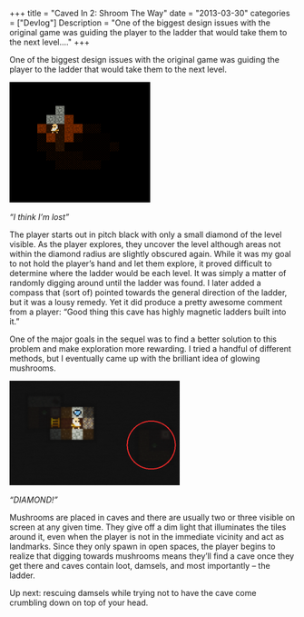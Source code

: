 +++
title = "Caved In 2: Shroom The Way"
date = "2013-03-30"
categories = ["Devlog"]
Description = "One of the biggest design issues with the original game was guiding the player to the ladder that would take them to the next level...."
+++

One of the biggest design issues with the original game was guiding the player to the ladder that would take them to the next level.

![lost](/projects/cavedin/lost.png)

_“I think I’m lost”_

The player starts out in pitch black with only a small diamond of the level visible. As the player explores, they uncover the level although areas not within the diamond radius are slightly obscured again. While it was my goal to not hold the player’s hand and let them explore, it proved difficult to determine where the ladder would be each level. It was simply a matter of randomly digging around until the ladder was found. I later added a compass that (sort of) pointed towards the general direction of the ladder, but it was a lousy remedy. Yet it did produce a pretty awesome comment from a player: “Good thing this cave has highly magnetic ladders built into it.”

One of the major goals in the sequel was to find a better solution to this problem and make exploration more rewarding. I tried a handful of different methods, but I eventually came up with the brilliant idea of glowing mushrooms.

![cavedin2_shroom](/projects/cavedin2/shroom.png)

_“DIAMOND!”_

Mushrooms are placed in caves and there are usually two or three visible on screen at any given time. They give off a dim light that illuminates the tiles around it, even when the player is not in the immediate vicinity and act as landmarks. Since they only spawn in open spaces, the player begins to realize that digging towards mushrooms means they’ll find a cave once they get there and caves contain loot, damsels, and most importantly – the ladder.

Up next: rescuing damsels while trying not to have the cave come crumbling down on top of your head.